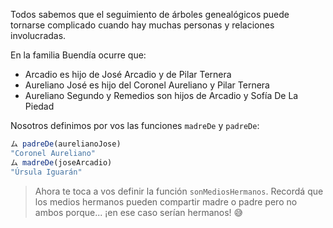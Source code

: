 Todos sabemos que el seguimiento de árboles genealógicos puede tornarse complicado cuando hay muchas personas y relaciones involucradas. 
 
En la familia Buendía ocurre que:

* Arcadio es hijo de José Arcadio y de Pilar Ternera
* Aureliano José es hijo del Coronel Aureliano y Pilar Ternera
* Aureliano Segundo y Remedios son hijos de Arcadio y Sofía De La Piedad
 
Nosotros definimos por vos las funciones `madreDe` y `padreDe`:
 
```javascript
ム padreDe(aurelianoJose)
"Coronel Aureliano"
ム madreDe(joseArcadio)
"Úrsula Iguarán"
```
 
> Ahora te toca a vos definir la función `sonMediosHermanos`. Recordá que los medios hermanos pueden compartir madre o padre pero no ambos porque... ¡en ese caso serían hermanos! :sweat_smile: